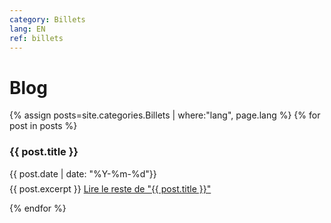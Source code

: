 ```yaml
---
category: Billets
lang: EN
ref: billets
---
```



<h1>Blog</h1>
<div class="posts">
  {% assign posts=site.categories.Billets | where:"lang", page.lang %}
  {% for post in posts %}

  <article class="post">

   <h3 style="margin-bottom:0">
   
   {{ post.title }}
      </h3>
      <div class="date">
        {{ post.date | date: "%Y-%m-%d"}}
      </div>
          <p style="margin-top: .5em;">
        {{ post.excerpt }} <a href="{{ site.baseurl }}{{ post.url }}" class="read-more"><span class="fa fa-arrow-right"></span> Lire le reste de "{{ post.title }}"</a>
      </p>

  </article>
    
  {% endfor %}
</div>
